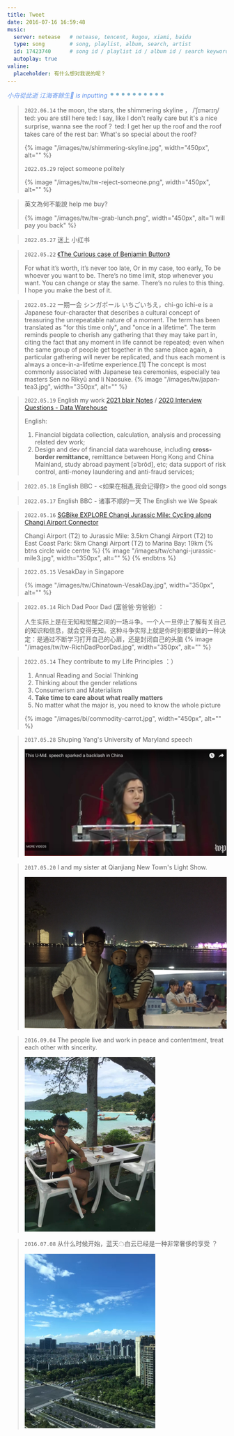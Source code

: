 ```yaml
---
title: Tweet
date: 2016-07-16 16:59:48
music:
  server: netease   # netease, tencent, kugou, xiami, baidu
  type: song        # song, playlist, album, search, artist
  id: 17423740      # song id / playlist id / album id / search keyword
  autoplay: true
valine:
  placeholder: 有什么想对我说的呢？
---
```


<p style="font-style:italic;color:cornflowerblue;">小舟從此逝 江海寄餘生🧘 is inputting <img src=/images/tw/main-progress-blue-dot.gif style="box-shadow:none; margin:0;height:16px">
</p>

> `2022.06.14` the moon, the stars, the shimmering skyline ， /ˈʃɪmərɪŋ/
> ted: you are still here
> ted: I say, like I don't really care but it's a nice surprise, wanna see the roof？
> ted: I get her up the roof and the roof takes care of the rest
> bar: What's so special about the roof?
>
> {% image "/images/tw/shimmering-skyline.jpg", width="450px", alt="" %}
>
> `2022.05.29` reject someone politely
>
> {% image "/images/tw/tw-reject-someone.png", width="450px", alt="" %}

> 英文為何不能說 help me buy?
>
> {% image "/images/tw/tw-grab-lunch.png", width="450px", alt="I will pay you back" %}

> `2022.05.27` 迷上 小红书

> `2022.05.22` [《The Curious case of Benjamin Button》](https://zhuanlan.zhihu.com/p/402452475) 
> 
> For what it’s worth, it’s never too late,
> Or in my case, too early, To be whoever you want to be.
> There’s no time limit, stop whenever you want.
> You can change or stay the same.
> There’s no rules to this thing.
> I hope you make the best of it.

> `2022.05.22` 一期一会 シンガポール
> いちごいちえ，chi-go ichi-e is a Japanese four-character that describes a cultural concept of treasuring the unrepeatable nature of a moment. The term has been translated as "for this time only", and "once in a lifetime". The term reminds people to cherish any gathering that they may take part in, citing the fact that any moment in life cannot be repeated; even when the same group of people get together in the same place again, a particular gathering will never be replicated, and thus each moment is always a once-in-a-lifetime experience.[1] The concept is most commonly associated with Japanese tea ceremonies, especially tea masters Sen no Rikyū and Ii Naosuke.
> {% image "/images/tw/japan-tea3.jpg", width="350px", alt="" %}

> `2022.05.19` English my work 
> [2021 blair Notes](/2021/01/09/bi/dwh-summary-2-interview/) / [2020 Interview Questions - Data Warehouse](https://jishuin.proginn.com/p/763bfbd32925)
> 
> English:
> 1. Financial bigdata collection, calculation, analysis and processing related dev work;
> 2. Design and dev of financial data warehouse, including **cross-border remittance**, remittance between Hong Kong and China Mainland, study abroad payment [əˈbrôd], etc; data support of risk control, anti-money laundering and anti-fraud services;
> 

> `2022.05.18` English BBC - <如果在相遇,我会记得你> the good old songs
> 

> `2022.05.17` English BBC - 诸事不顺的一天 The English we We Speak 
> 

> `2022.05.16` [SGBike EXPLORE Changi Jurassic Mile: Cycling along Changi Airport Connector](https://www.sgbike.com.sg/post/cycle-along-changi-airport-connector-and-explore-changi-jurassic-mile)
>
> Changi Airport (T2) to Jurassic Mile: 3.5km
> Changi Airport (T2) to East Coast Park: 5km
> Changi Airport (T2) to Marina Bay: 19km 
> {% btns circle wide centre %}
 {% image "/images/tw/changi-jurassic-mile3.jpg", width="350px", alt="" %} 
 {% endbtns %}
 
> `2022.05.15`  VesakDay in Singapore
>
> {% image "/images/tw/Chinatown-VesakDay.jpg", width="350px", alt="" %}

> `2022.05.14` Rich Dad Poor Dad (富爸爸·穷爸爸) ：
> 
> 人生实际上是在无知和觉醒之间的一场斗争。一个人一旦停止了解有关自己的知识和信息，就会变得无知。这种斗争实际上就是你时刻都要做的一种决定：是通过不断学习打开自己的心扉，还是封闭自己的头脑
> {% image "/images/tw/tw-RichDadPoorDad.jpg", width="350px", alt="" %}


> `2022.05.14` They contribute to my Life Principles ：）
> 
> 1. Annual Reading and Social Thinking
> 2. Thinking about the gender relations
> 3. Consumerism and Materialism
> 4. **Take time to care about what really matters**
> 5. No matter what the major is, you need to know the whole picture
>
> {% image "/images/bi/commodity-carrot.jpg", width="450px", alt="" %}

> `2017.05.28` Shuping Yang's University of Maryland speech
> 
> <div class="tweetimg"><img src="/images/tw/en-Shuping-Yang.png" width="600" /></div>


> `2017.05.20` I and my sister at Qianjiang New Town's Light Show. 
> 
> <div class="tweetimg"><img src="/images/tw/tw-me-sister.jpeg" width="600"/></div>


> `2016.09.04` The people live and work in peace and contentment, treat each other with sincerity.
> 
> <div class="tweetimg"><img src="/images/tw/tw-2016-09-04-phuket-sea.jpeg" width="300"/></div>


> `2016.07.08` 从什么时候开始，蓝天☁白云已经是一种非常奢侈的享受 ？
> <div class="tweetimg"><img src="/images/tw/tw-bluesky.jpg" width="300"/></div>


